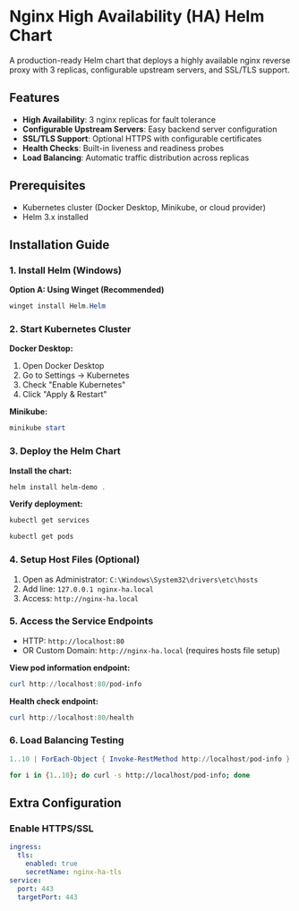 # Nginx High Availability (HA) Helm Chart

A production-ready Helm chart that deploys a highly available nginx reverse proxy with 3 replicas, configurable upstream servers, and SSL/TLS support.

## Features

- **High Availability**: 3 nginx replicas for fault tolerance
- **Configurable Upstream Servers**: Easy backend server configuration
- **SSL/TLS Support**: Optional HTTPS with configurable certificates
- **Health Checks**: Built-in liveness and readiness probes
- **Load Balancing**: Automatic traffic distribution across replicas

## Prerequisites

- Kubernetes cluster (Docker Desktop, Minikube, or cloud provider)
- Helm 3.x installed

## Installation Guide

### 1. Install Helm (Windows)

**Option A: Using Winget (Recommended)**
```powershell
winget install Helm.Helm
```

### 2. Start Kubernetes Cluster

**Docker Desktop:**
1. Open Docker Desktop
2. Go to Settings → Kubernetes
3. Check "Enable Kubernetes"
4. Click "Apply & Restart"

**Minikube:**
```powershell
minikube start
```

### 3. Deploy the Helm Chart

**Install the chart:**
```powershell
helm install helm-demo .
```
**Verify deployment:**
```powershell
kubectl get services
```
```powershell
kubectl get pods
```

### 4. Setup Host Files (Optional)
1. Open as Administrator: `C:\Windows\System32\drivers\etc\hosts`
2. Add line: `127.0.0.1 nginx-ha.local`
3. Access: `http://nginx-ha.local`

### 5. Access the Service Endpoints
- HTTP: `http://localhost:80`
- OR Custom Domain: `http://nginx-ha.local` (requires hosts file setup)

**View pod information endpoint:**
```powershell
curl http://localhost:80/pod-info
```
**Health check endpoint:**
```powershell
curl http://localhost:80/health
```

### 6. Load Balancing Testing

```powershell
1..10 | ForEach-Object { Invoke-RestMethod http://localhost/pod-info }
```

```bash
for i in {1..10}; do curl -s http://localhost/pod-info; done
```

## Extra Configuration

### Enable HTTPS/SSL

```yaml
ingress:
  tls:
    enabled: true
    secretName: nginx-ha-tls
service:
  port: 443
  targetPort: 443
```